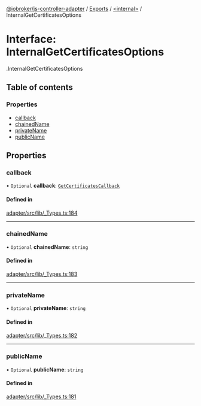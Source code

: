 [@iobroker/js-controller-adapter](../README.md) / [Exports](../modules.md) / [<internal\>](../modules/internal_.md) / InternalGetCertificatesOptions

# Interface: InternalGetCertificatesOptions

[<internal>](../modules/internal_.md).InternalGetCertificatesOptions

## Table of contents

### Properties

- [callback](internal_.InternalGetCertificatesOptions.md#callback)
- [chainedName](internal_.InternalGetCertificatesOptions.md#chainedname)
- [privateName](internal_.InternalGetCertificatesOptions.md#privatename)
- [publicName](internal_.InternalGetCertificatesOptions.md#publicname)

## Properties

### callback

• `Optional` **callback**: [`GetCertificatesCallback`](../modules/internal_.md#getcertificatescallback)

#### Defined in

[adapter/src/lib/_Types.ts:184](https://github.com/ioBroker/ioBroker.js-controller/blob/82d63f20/packages/adapter/src/lib/_Types.ts#L184)

___

### chainedName

• `Optional` **chainedName**: `string`

#### Defined in

[adapter/src/lib/_Types.ts:183](https://github.com/ioBroker/ioBroker.js-controller/blob/82d63f20/packages/adapter/src/lib/_Types.ts#L183)

___

### privateName

• `Optional` **privateName**: `string`

#### Defined in

[adapter/src/lib/_Types.ts:182](https://github.com/ioBroker/ioBroker.js-controller/blob/82d63f20/packages/adapter/src/lib/_Types.ts#L182)

___

### publicName

• `Optional` **publicName**: `string`

#### Defined in

[adapter/src/lib/_Types.ts:181](https://github.com/ioBroker/ioBroker.js-controller/blob/82d63f20/packages/adapter/src/lib/_Types.ts#L181)
